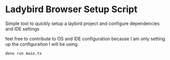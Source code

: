 # Ladybird Browser Setup Script
Simple tool to quickly setup a laybird project and configure dependencies and IDE settings

feel free to contribute to OS and IDE configuration because I am only setting up the configuration I will be using.

```sh
deno run main.ts
```
